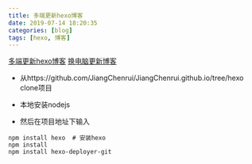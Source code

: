 ```yaml
---
title: 多端更新hexo博客
date: 2019-07-14 18:20:35
categories: [blog]
tags: [hexo, 博客]
---
```


[多端更新hexo博客](https://blog.csdn.net/Monkey_LZL/article/details/60870891)
[换电脑更新博客](https://www.zhihu.com/question/21193762)

* 从https://github.com/JiangChenrui/JiangChenrui.github.io/tree/hexo clone项目

* 本地安装nodejs

* 然后在项目地址下输入

```shell
npm install hexo  # 安装hexo
npm install
npm install hexo-deployer-git
```